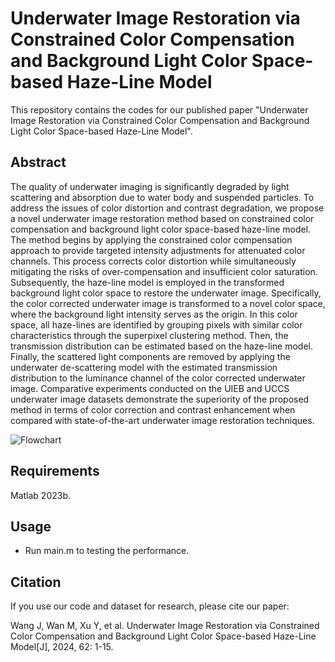 # Underwater Image Restoration via Constrained Color Compensation and Background Light Color Space-based Haze-Line Model
This repository contains the codes for our published paper "Underwater Image Restoration via Constrained Color Compensation and Background Light Color Space-based Haze-Line Model". 
## Abstract
The quality of underwater imaging is significantly degraded by light scattering and absorption due to water body and suspended particles. To address the issues of color distortion and contrast degradation, we propose a novel underwater image restoration method based on constrained color compensation and background light color space-based haze-line model. The method begins by applying the constrained color compensation approach to provide targeted intensity adjustments for attenuated color channels. This process corrects color distortion while simultaneously mitigating the risks of over-compensation and insufficient color saturation. Subsequently, the haze-line model is employed in the transformed background light color space to restore the underwater image. Specifically, the color corrected underwater image is transformed to a novel color space, where the background light intensity serves as the origin. In this color space, all haze-lines are identified by grouping pixels with similar color characteristics through the superpixel clustering method. Then, the transmission distribution can be estimated based on the haze-line model. Finally, the scattered light components are removed by applying the underwater de-scattering model with the estimated transmission distribution to the luminance channel of the color corrected underwater image. Comparative experiments conducted on the UIEB and UCCS underwater image datasets demonstrate the superiority of the proposed method in terms of color correction and contrast enhancement when compared with state-of-the-art underwater image restoration techniques.

![Flowchart](https://github.com/user-attachments/assets/5b367444-b0ee-451a-925c-7fa2f49437c5)


## Requirements
Matlab 2023b.

## Usage
- Run main.m to testing the performance.

## Citation
If you use our code and dataset for research, please cite our paper:

Wang J, Wan M, Xu Y, et al. Underwater Image Restoration via Constrained Color Compensation and Background Light Color Space-based Haze-Line Model[J], 2024, 62: 1-15.

